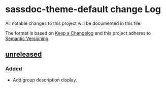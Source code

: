 # sassdoc-theme-default change Log

All notable changes to this project will be documented in this file.

The format is based on [Keep a Changelog](http://keepachangelog.com/)
and this project adheres to [Semantic Versioning](http://semver.org/).

## [unreleased]
### Added
  * Add group description display.

[Unreleased]: https://github.com/sassdoc/sassdoc-theme-default/compare/2.6.4...HEAD
[2.6.4]: https://github.com/sassdoc/sassdoc-theme-default/tags/2.6.4
